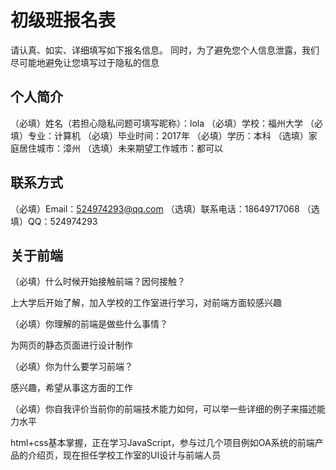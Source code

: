 # 初级班报名表

请认真、如实、详细填写如下报名信息。
同时，为了避免您个人信息泄露，我们尽可能地避免让您填写过于隐私的信息

## 个人简介

（必填）姓名（若担心隐私问题可填写昵称）：lola
（必填）学校：福州大学
（必填）专业：计算机
（必填）毕业时间：2017年
（必填）学历：本科
（选填）家庭居住城市：漳州
（选填）未来期望工作城市：都可以

## 联系方式

（必填）Email：524974293@qq.com
（选填）联系电话：18649717068
（选填）QQ：524974293

## 关于前端

（必填）什么时候开始接触前端？因何接触？

上大学后开始了解，加入学校的工作室进行学习，对前端方面较感兴趣

（必填）你理解的前端是做些什么事情？

为网页的静态页面进行设计制作

（必填）你为什么要学习前端？

感兴趣，希望从事这方面的工作

（必填）你自我评价当前你的前端技术能力如何，可以举一些详细的例子来描述能力水平

html+css基本掌握，正在学习JavaScript，参与过几个项目例如OA系统的前端产品的介绍页，现在担任学校工作室的UI设计与前端人员

